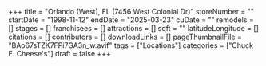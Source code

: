 +++
title = "Orlando (West), FL (7456 West Colonial Dr)"
storeNumber = ""
startDate = "1998-11-12"
endDate = "2025-03-23"
cuDate = ""
remodels = []
stages = []
franchisees = []
attractions = []
sqft = ""
latitudeLongitude = []
citations = []
contributors = []
downloadLinks = []
pageThumbnailFile = "BAo67sTZK7FPi7GA3n_w.avif"
tags = ["Locations"]
categories = ["Chuck E. Cheese's"]
draft = false
+++

